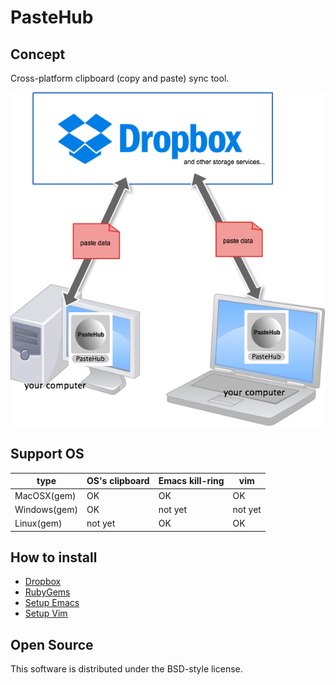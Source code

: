 PasteHub
=======================


## Concept

Cross-platform clipboard (copy and paste) sync tool.

![image](./doc/client/pastehub_architecture.png)

## Support OS

   type        | OS's clipboard |   Emacs kill-ring  |    vim    |
---------------|----------------|--------------------|-----------|
MacOSX(gem)    |        OK      |         OK         |    OK     |
Windows(gem)   |        OK      |      not yet       |  not yet  |
Linux(gem)     |      not yet   |         OK         |    OK     |

## How to install

+ [Dropbox](./doc/client/dropbox.md)
+ [RubyGems](./doc/client/ruby_gems.md)
+ [Setup Emacs](./doc/client/setup_emacs.md)
+ [Setup Vim](./doc/client/setup_vim.md)

## Open Source

This software is distributed under the BSD-style license.
